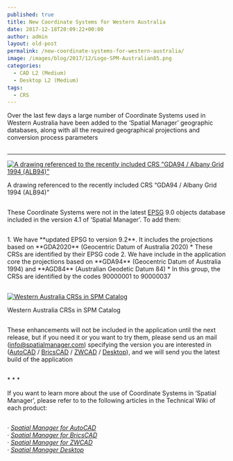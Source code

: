 ```yaml
---
published: true
title: New Coordinate Systems for Western Australia
date: 2017-12-18T20:09:22+00:00
author: admin
layout: old-post
permalink: /new-coordinate-systems-for-western-australia/
image: /images/blog/2017/12/Logo-SPM-Australian85.png
categories:
  - CAD L2 (Medium)
  - Desktop L2 (Medium)
tags:
  - CRS
---
```

<p>
  Over the last few days a large number of Coordinate Systems used in Western Australia have been added to the &#8216;Spatial Manager&#8217; geographic databases, along with all the required geographical projections and conversion process parameters<!--more-->
</p>

<h2>
</h2>

* * *

<div>
  <a href="/images/blog/2017/12/SPM-Western-Australia.png" target="_blank" rel="nofollow"><img src="/images/blog/2017/12/SPM-Western-Australia-1024x576.png" alt="A drawing referenced to the recently included CRS &quot;GDA94 / Albany Grid 1994 (ALB94)&quot;" width="625" height="352" srcset="/images/blog/2017/12/SPM-Western-Australia-1024x576.png 1024w, /images/blog/2017/12/SPM-Western-Australia-300x169.png 300w, /images/blog/2017/12/SPM-Western-Australia-768x432.png 768w, /images/blog/2017/12/SPM-Western-Australia-624x351.png 624w, /images/blog/2017/12/SPM-Western-Australia.png 1280w" sizes="(max-width: 625px) 100vw, 625px" /></a>
  
  <p>
    A drawing referenced to the recently included CRS &#8220;GDA94 / Albany Grid 1994 (ALB94)&#8221;
  </p>
</div>

<h2>
</h2>

These Coordinate Systems were not in the latest <a href="https://en.wikipedia.org/wiki/International_Association_of_Oil_%26_Gas_Producers#European_Petroleum_Survey_Group" target="_blank" rel="nofollow">EPSG</a> 9.0 objects database included in the version 4.1 of &#8216;Spatial Manager&#8217;. To add them:

<h2></h2>
  1. We have **updated EPSG to version 9.2**. It includes the projections based on **GDA2020** (Geocentric Datum of Australia 2020) 
      * These CRSs are identified by their EPSG code
  2. We have include in the application core the projections based on **GDA94** (Geocentric Datum of Australia 1994) and **AGD84** (Australian Geodetic Datum 84) 
      * In this group, the CRSs are identified by the codes 90000001 to 90000037

<h2></h2>
<div>
  <a href="/images/blog/2017/12/Western-Australia-in-SPM-Catalog.png" target="_blank" rel="nofollow"><img src="/images/blog/2017/12/Western-Australia-in-SPM-Catalog.png" alt="Western Australia CRSs in SPM Catalog" width="717" height="529" srcset="/images/blog/2017/12/Western-Australia-in-SPM-Catalog.png 717w, /images/blog/2017/12/Western-Australia-in-SPM-Catalog-300x221.png 300w, /images/blog/2017/12/Western-Australia-in-SPM-Catalog-624x460.png 624w" sizes="(max-width: 717px) 100vw, 717px" /></a>
  
  <p>
    Western Australia CRSs in SPM Catalog
  </p>
</div>

<h2></h2>
These enhancements will not be included in the application until the next release, but if you need it or you want to try them, please send us an mail (<a href="mailto:info@spatialmanager.com" target="_blank" rel="nofollow">info@spatialmanager.com</a>) specifying the version you are interested in (<a href="/spm-forautocad/" target="_blank" rel="nofollow">AutoCAD</a> / <a href="/spm-forbricscad/" target="_blank" rel="nofollow">BricsCAD</a> / <a href="/spm-forzwcad/" target="_blank" rel="nofollow">ZWCAD</a> / <a href="/spm-desktop/" target="_blank" rel="nofollow">Desktop</a>), and we will send you the latest build of the application

<h2></h2>
* * *

<p>
  If you want to learn more about the use of Coordinate Systems in &#8216;Spatial Manager&#8217;, please refer to to the following articles in the Technical Wiki of each product:
</p>

<h2>
</h2>



<p>
  <em>· <a href="http://wiki.spatialmanager.com/index.php/Spatial_Manager%E2%84%A2_for_AutoCAD_-_FAQs:_Import#How_can_I_define_a_Transformation_of_coordinates.3F" target="_blank" rel="nofollow">Spatial Manager for AutoCAD</a></em><br /> <em>· <a href="http://wiki.spatialmanager.com/index.php/Spatial_Manager%E2%84%A2_for_BricsCAD_-_FAQs:_Import#How_can_I_define_a_Transformation_of_coordinates.3F" target="_blank" rel="nofollow">Spatial Manager for BricsCAD</a><br /> </em><em>· <a href="http://wiki.spatialmanager.com/index.php/Spatial_Manager%E2%84%A2_for_ZWCAD_-_FAQs:_Import#How_can_I_define_a_Transformation_of_coordinates.3F" target="_blank" rel="nofollow">Spatial Manager for ZWCAD</a><br /> · <a href="http://wiki.spatialmanager.com/index.php/Spatial_Manager_Desktop%E2%84%A2_-_FAQs:_Import_and_export#How_can_I_define_a_Transformation_of_coordinates.3F" target="_blank" rel="nofollow">Spatial Manager Desktop</a></em>
</p>
